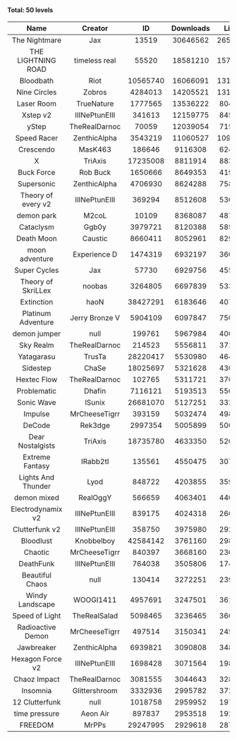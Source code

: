 #### Total: 50 levels

| Name | Creator | ID | Downloads | Likes |
|:---:|:---:|:---:|:---:|:---:|
| The Nightmare | Jax | 13519 | 30646562 | 2655697
| THE LIGHTNING ROAD | timeless real | 55520 | 18581210 | 1576812
| Bloodbath | Riot | 10565740 | 16066091 | 1310532
| Nine Circles | Zobros | 4284013 | 14205521 | 1315552
| Laser Room | TrueNature | 1777565 | 13536222 | 804558
| Xstep v2 | IIINePtunEIII | 341613 | 12159775 | 845279
| yStep | TheRealDarnoc | 70059 | 12039054 | 715168
| Speed Racer | ZenthicAlpha | 3543219 | 11060527 | 1099881
| Crescendo | MasK463 | 186646 | 9116308 | 624933
| X | TriAxis | 17235008 | 8811914 | 883950
| Buck Force | Rob Buck | 1650666 | 8649353 | 419378
| Supersonic | ZenthicAlpha | 4706930 | 8624288 | 758032
| Theory of every v2 | IIINePtunEIII | 369294 | 8512608 | 536049
| demon park | M2coL | 10109 | 8368087 | 487233
| Cataclysm | Ggb0y | 3979721 | 8120388 | 585320
| Death Moon  | Caustic | 8660411 | 8052961 | 829452
| moon adventure | Experience D | 1474319 | 6932197 | 360025
| Super Cycles | Jax | 57730 | 6929756 | 455205
| Theory of SkriLLex | noobas | 3264805 | 6697839 | 533890
| Extinction | haoN | 38427291 | 6183646 | 407573
| Platinum Adventure | Jerry Bronze V | 5904109 | 6097847 | 750253
| demon jumper | null | 199761 | 5967984 | 400033
| Sky Realm | TheRealDarnoc | 214523 | 5556811 | 371740
| Yatagarasu  | TrusTa | 28220417 | 5530980 | 464831
| Sidestep | ChaSe | 18025697 | 5321628 | 430131
| Hextec Flow | TheRealDarnoc | 102765 | 5311721 | 370454
| Problematic | Dhafin | 7116121 | 5193513 | 556884
| Sonic Wave | lSunix | 26681070 | 5127251 | 332727
| Impulse | MrCheeseTigrr | 393159 | 5032474 | 498108
| DeCode | Rek3dge | 2997354 | 5005899 | 500270
| Dear Nostalgists | TriAxis | 18735780 | 4633350 | 520293
| Extreme Fantasy | IRabb2tI | 135561 | 4550475 | 307170
| Lights And Thunder | Lyod | 848722 | 4203855 | 359360
| demon mixed | RealOggY | 566659 | 4063401 | 440818
| Electrodynamix v2 | IIINePtunEIII | 839175 | 4024318 | 266430
| Clutterfunk v2 | IIINePtunEIII | 358750 | 3975980 | 292140
| Bloodlust | Knobbelboy | 42584142 | 3761160 | 298156
| Chaotic | MrCheeseTigrr | 840397 | 3668160 | 236217
| DeathFunk | IIINePtunEIII | 764038 | 3505806 | 174549
| Beautiful Chaos | null | 130414 | 3272251 | 239588
| Windy Landscape | WOOGI1411 | 4957691 | 3247501 | 361621
| Speed of Light | TheRealSalad | 5098465 | 3236465 | 366546
| Radioactive Demon | MrCheeseTigrr | 497514 | 3150341 | 245254
| Jawbreaker | ZenthicAlpha | 6939821 | 3090808 | 348852
| Hexagon Force v2 | IIINePtunEIII | 1698428 | 3071564 | 198923
| Chaoz Impact | TheRealDarnoc | 3081555 | 3044643 | 328471
| Insomnia | Glittershroom | 3332936 | 2995782 | 372998
| 12 Clutterfunk | null | 1018758 | 2959952 | 197275
| time pressure | Aeon Air | 897837 | 2953518 | 192376
| FREEDOM | MrPPs | 29247995 | 2929618 | 287202
